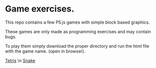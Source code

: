 # Game exercises.
This repo contains a few P5.js games with simple block based graphics.

These games are only made as programming exercises and may contain bugs.

To play them simply download the proper directory and run the html file with the game name.
(open in browser).

[Tetris](/Tetris) \n
[Snake](/Snek)
